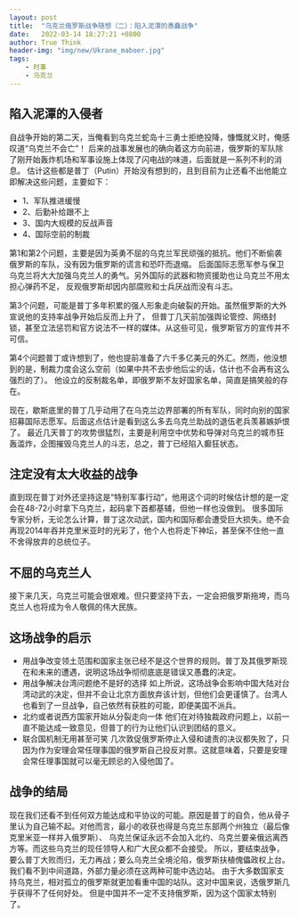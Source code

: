 ```yaml
---
layout: post
title:  "乌克兰俄罗斯战争随想（二）：陷入泥潭的愚蠢战争"
date:   2022-03-14 18:27:21 +0800
author: True Think
header-img: "img/new/Ukrane_maboer.jpg"
tags:
    - 时事
    - 乌克兰
---
```


## 陷入泥潭的入侵者  
自战争开始的第二天，当俺看到乌克兰蛇岛十三勇士拒绝投降，慷慨就义时，俺感叹道“乌克兰不会亡”！
后来的战事发展也的确向着这方向前进，俄罗斯的军队除了刚开始轰炸机场和军事设施上体现了闪电战的味道，后面就是一系列不利的消息。
估计这些都是普丁（Putin）开始没有想到的，且到目前为止还看不出他能立即解决这些问题，主要如下：
+ 1、军队推进缓慢
+ 2、后勤补给跟不上
+ 3、国内大规模的反战声音
+ 4、国际空前的制裁

第1和第2个问题，主要是因为英勇不屈的乌克兰军民顽强的抵抗。他们不断偷袭俄罗斯的车队，没有因为俄罗斯的谎言和恐吓而退缩。 
后面国际志愿军参与保卫乌克兰将大大加强乌克兰人的勇气。另外国际的武器和物资援助也让乌克兰不用太担心弹药不足，
反观俄罗斯却因内部腐败和士兵厌战而没有斗志。

第3个问题，可能是普丁多年积累的强人形象走向破裂的开始。虽然俄罗斯的大外宣说他的支持率战争开始后反而上升了，
但普丁几天前加强舆论管控、网络封锁，甚至立法惩罚和官方说法不一样的媒体。从这些可见，俄罗斯官方的宣传并不可信。

第4个问题普丁或许想到了，他也提前准备了六千多亿美元的外汇。然而，他没想到的是，制裁力度会这么空前（如果中共不去步他后尘的话，估计也不会再有这么强烈的了）。
他设立的反制裁名单，即俄罗斯不友好国家名单，简直是搞笑般的存在。

现在，歇斯底里的普丁几乎动用了在乌克兰边界部署的所有军队，同时向别的国家招募国际志愿军。后面这点估计是看到这么多去乌克兰助战的退伍老兵羡慕嫉妒恨了。
最近几天普丁的攻势很猛烈，主要是利用空中优势和导弹对乌克兰的城市狂轰滥炸，企图摧毁乌克兰人的斗志，总之，普丁已经陷入癫狂状态。

## 注定没有太大收益的战争  
直到现在普丁对外还坚持这是“特别军事行动”，他用这个词的时候估计想的是一定会在48-72小时拿下乌克兰，起码拿下首都基辅，但他一样也没做到。
很多国际专家分析，无论怎么计算，普丁这次动武，国内和国际都会遭受巨大损失。绝不会再现2014年吞并克里米亚时的光彩了，他个人也将走下神坛，甚至保不住他一直不舍得放弃的总统位子。

## 不屈的乌克兰人  
接下来几天，乌克兰可能会很艰难。但只要坚持下去，一定会把俄罗斯拖垮，而乌克兰人也将成为令人敬佩的伟大民族。

## 这场战争的启示
+ 用战争改变领土范围和国家主张已经不是这个世界的规则。普丁及其俄罗斯现在和未来的遭遇，说明这场战争彻彻底底是错误又愚蠢的决定。
+ 用战争解决台湾问题绝不是好的选择
如上所说，这场战争会影响中国大陆对台湾动武的决定，但并不会让北京方面放弃该计划，但他们会更谨慎了。台湾人也看到了一旦战争，自己依然有获胜的可能，即便美国不派兵。
+ 北约或者说西方国家开始从分裂走向一体
他们在对待独裁政府问题上，以前一直不能达成一致意见，但普丁的行为让他们认识到团结的意义。
+ 联合国机制无用甚至可笑
几次敦促俄罗斯停止入侵和谴责的决议都失败了，只因为作为安理会常任理事国的俄罗斯自己投反对票。这就意味着，只要是安理会常任理事国就可以毫无顾忌的入侵他国了。

## 战争的结局  
现在我们还看不到任何双方能达成和平协议的可能。原因是普丁的自负，他从骨子里认为自己输不起。对他而言，最小的收获也得是乌克兰东部两个州独立（最后像克里米亚一样并入俄罗斯）、
乌克兰保证永远不会加入北约、乌克兰要亲俄远离西方等。而这些乌克兰的现任领导人和广大民众都不会接受。
所以，要结束战争，要么普丁大败而归，无力再战；要么乌克兰全境沦陷，俄罗斯扶植傀儡政权上台。我们看不到中间道路，外部力量必须在这两种可能中选边站。
由于大多数国家支持乌克兰，相对孤立的俄罗斯就更加看重中国的站队。这对中国来说，选俄罗斯几乎获得不了任何好处。
但是中国并不一定不支持俄罗斯，因为这个国家太特别了。